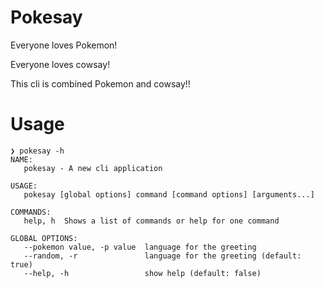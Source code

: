 # Pokesay
Everyone loves Pokemon!

Everyone loves cowsay!

This cli is combined Pokemon and cowsay!!

# Usage
```
❯ pokesay -h
NAME:
   pokesay - A new cli application

USAGE:
   pokesay [global options] command [command options] [arguments...]

COMMANDS:
   help, h  Shows a list of commands or help for one command

GLOBAL OPTIONS:
   --pokemon value, -p value  language for the greeting
   --random, -r               language for the greeting (default: true)
   --help, -h                 show help (default: false)
```
